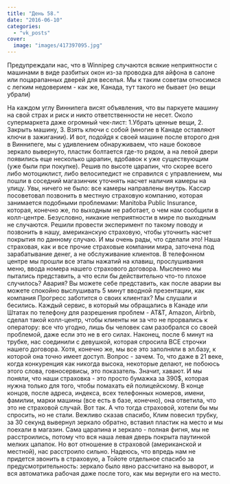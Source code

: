 ```yaml
---
title: "День 58."
date: "2016-06-10"
categories: 
  - "vk_posts"
cover:
  image: "images/417397095.jpg"
---
```


Предупреждали нас, что в Winnipeg случаются всякие неприятности с машинами в виде разбитых окон из-за проводка для айфона в салоне или поцарапанных дверей для веселья. Мы к таким советам относимся с легким недоверием - как же, Канада, тут такого не бывает (но вещи убрали)

<!--more-->

На каждом углу Виннипега висят объявления, что вы паркуете машину на свой страх и риск и никто ответственности не несет. Около супермаркета даже огромный чек-лист: 1.Убрать ценные вещи, 2. Закрыть машину, 3. Взять ключи с собой (многие в Канаде оставляют ключи в зажигании). И вот, подойдя к своей машине после второго дня в Виннипеге, мы с удивлением обнаруживаем, что наше боковое зеркало вывернуто, пластик болтается где-то рядом, а на левой двери появились еще несколько царапин, вдобавок к уже существующим (уже были при покупке). Решив по высоте царапин, что скорее всего либо мотоциклист, либо велосипедист не справился с управлением, мы пошли в соседний магазинчик уточнять насчет наличия камеры на улицу. Увы, ничего не было: все камеры направлены внутрь. Кассир посоветовал позвонить в местную страховую компанию, которая занимается подобными проблемами: Manitoba Public Insurance, которая, конечно же, по выходным не работает, о чем нам сообщили в колл-центре. Безусловно, никакие неприятности в мире по выходным не случаются. Решили провести эксперимент по такому поводу и позвонить в нашу, американскую страховую, чтобы уточнить насчет покрытия по данному случаю. И мы очень рады, что сделали это! Наша страховая, как и все прочие страховые компании мира, заточена под зарабатывание денег, а не обслуживание клиентов. В телефонном центре мы прошли все этапы нажатий на клавиш, прослушивания меню, ввода номера нашего страхового договора. Мысленно мы пытались представить, а что если бы действительно что-то плохое случилось? Авария? Вы можете себе представить, как после аварии вы можете спокойно выслушивать 5 минут вводной презентации, как компания Прогресс заботится о своих клиентах? Мы слушали и бесились. Каждый сервис, в который мы обращались в Канаде или Штатах по телефону для разрешения проблем - AT&T, Amazon, Airbnb, сделал такой колл-центр, чтобы клиенты ни за что не прорвались к оператору: все что угодно, лишь бы человек сам разобрался со своей проблемой, даже если это не в его силах. Наконец, после 6 минут на трубке, нас соединили с девушкой, которая спросила ВСЕ строчки нашего договора. Хотя, конечно же, мы все это заполняли в эл.базу, к которой она точно имеет доступ. Вопрос - зачем. То, что даже в 21 веке, когда конкуренция как никогда высока, некоторые делают, не побоюсь этого слова, говносервисы, это показатель. Значит, хавают. И мы поняли, что наши страховка - это просто бумажка за 390$, которая нужна только для того, чтобы помахать ей полицейскому. В конце концов, после адреса, индекса, всех телефонных номеров, имени, фамилии, марки машины (все есть в базе, конечно), она ответила, что это не страховой случай. Вот так. А что тогда страховой, хотели бы мы спросить, но не стали. Вежливо сказав спасибо, Клим повесил трубку, за 30 секунд вывернул зеркало обратно, вставил пластик на место и мы поехали в магазин. Сама царапина и зеркало - полная фигня, мы не расстроились, потому что вся наша левая дверь покрыта паутинкой мелких цапапок. Но вот отношение в страховой (американской и местной), нас расстроило сильно. Надеюсь, что впредь нам не придется звонить в страховую, а Тойоте отдельное спасибо за предусмотрительность: зеркало было явно рассчитано на выворот, и вся автоматика рабочая даже после того, как мы вернули его на место.
